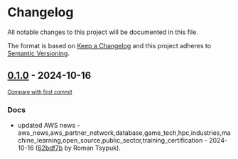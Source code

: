 # Changelog

All notable changes to this project will be documented in this file.

The format is based on [Keep a Changelog](http://keepachangelog.com/en/1.0.0/)
and this project adheres to [Semantic Versioning](http://semver.org/spec/v2.0.0.html).

<!-- insertion marker -->
## [0.1.0](https://github.com/tsypuk/aws-news/releases/tag/ver-2024-10-160.1.0) - 2024-10-16

<small>[Compare with first commit](https://github.com/tsypuk/aws-news/compare/cb5542c05950020ea6df247b846177ebe974070e...ver-2024-10-16)</small>

### Docs

- updated AWS news - aws_news,aws_partner_network,database,game_tech,hpc,industries,machine_learning,open_source,public_sector,training_certification - 2024-10-16 ([62bdf7b](https://github.com/tsypuk/aws-news/commit/62bdf7be81e8b86c0693438be5e54377de8d3628) by Roman Tsypuk).

